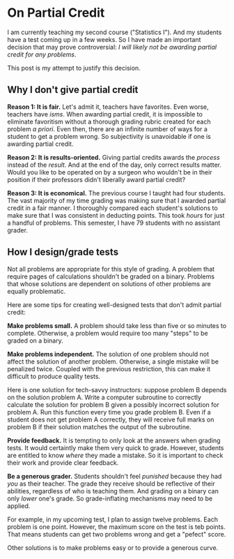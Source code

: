 # On Partial Credit

I am currently teaching my second course ("Statistics I"). And my
students have a test coming up in a few weeks. So I have made
an important decision that may prove controversial: *I will
likely not be awarding partial credit for any problems*.

This post is my attempt to justify this decision.

## Why I don't give partial credit

**Reason 1: It is fair.** Let's admit it, teachers have favorites.
Even worse, teachers have *isms*. When awarding partial credit, it
is impossible to eliminate favoritism without a thorough
grading rubric created for each problem *a priori*. Even then, there
are an infinite number of ways for a student to get a problem wrong.
So subjectivity is unavoidable if one is awarding partial credit. 

**Reason 2: It is results-oriented.** Giving partial credits awards
the *process* instead of the *result*. And at the end of the day,
only correct results matter. Would you like to be operated on by a
surgeon who wouldn't be in their position if their professors didn't
liberally award partial credit?

**Reason 3: It is economical.** The previous course I taught had four
students. The vast majority of my time grading was making sure that I
awarded partial credit in a fair manner. I thoroughly compared each
student's solutions to make sure that I was consistent in deducting
points. This took *hours* for just a handful of problems.  This
semester, I have 79 students with no assistant grader.

## How I design/grade tests

Not all problems are appropriate for this style of grading. A problem
that require pages of calculations shouldn't be graded on a binary.
Problems that whose solutions are dependent on solutions of other
problems are equally problematic.

Here are some tips for creating well-designed tests that don't admit
partial credit:

**Make problems small.** A problem should take less than five or
so minutes to complete. Otherwise, a problem would require too many
"steps" to be graded on a binary.

**Make problems independent.** The solution of one problem should not
affect the solution of another problem. Otherwise, a single mistake will
be penalized twice. Coupled with the previous restriction, this can make
it difficult to produce quality tests.

Here is one solution for tech-savvy instructors: suppose problem B
depends on the solution problem A. Write a computer subroutine to
correctly calculate the solution for problem B given a possibly
incorrect solution for problem A. Run this function every time you
grade problem B. Even if a student does not get problem A correctly,
they will receive full marks on problem B if their solution matches the
output of the subroutine. 

**Provide feedback.** It is tempting to only look at the answers when
grading tests. It would certaintly make them very quick to grade.
However, students are entitled to know *where* they made a mistake.
So it is important to check their work and provide clear feedback.

**Be a generous grader.** Students shouldn't feel *punished* because
they had *you* as their teacher. The grade they receive should be
reflective of their abilities, regardless of who is teaching them.
And grading on a binary can only *lower* one's grade. So
grade-inflating mechanisms may need to be applied.

For example, in my upcoming test, I plan to assign twelve problems. Each
problem is one point. However, the maximum score on the test is teb points.
That means students can get two problems wrong and get a "pefect" score.

Other solutions is to make problems easy or to provide a generous curve.

